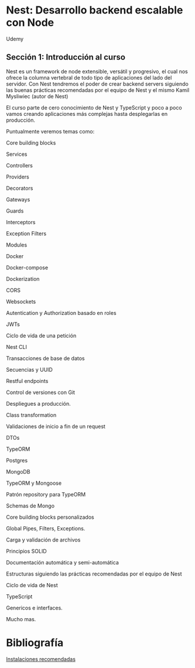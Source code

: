 # Nest: Desarrollo backend escalable con Node
Udemy

## Sección 1: Introducción al curso

Nest es un framework de node extensible, versátil y progresivo, el cual nos ofrece la columna vertebral de todo tipo de aplicaciones del lado del servidor. Con Nest tendremos el poder de crear backend servers siguiendo las buenas prácticas recomendadas por el equipo de Nest y el mismo Kamil Mysliwiec (autor de Nest)

El curso parte de cero conocimiento de Nest y TypeScript y poco a poco vamos creando aplicaciones más complejas hasta desplegarlas en producción.

Puntualmente veremos temas como:

Core building blocks

Services

Controllers

Providers

Decorators

Gateways

Guards

Interceptors

Exception Filters

Modules

Docker

Docker-compose

Dockerization

CORS

Websockets

Autentication y Authorization basado en roles

JWTs

Ciclo de vida de una petición

Nest CLI

Transacciones de base de datos

Secuencias y UUID

Restful endpoints

Control de versiones con Git

Despliegues a producción.

Class transformation

Validaciones de inicio a fin de un request

DTOs

TypeORM

Postgres

MongoDB

TypeORM y Mongoose

Patrón repository para TypeORM

Schemas de Mongo

Core building blocks personalizados

Global Pipes, Filters, Exceptions.

Carga y validación de archivos

Principios SOLID

Documentación automática y semi-automática

Estructuras siguiendo las prácticas recomendadas por el equipo de Nest

Ciclo de vida de Nest

TypeScript

Genericos e interfaces.

Mucho mas.



# Bibliografía

[Instalaciones recomendadas](https://gist.github.com/Klerith/c0ef4f48d986e2cf3308bb54fff84ea5)
